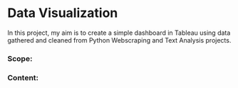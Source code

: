# Data Visualization
In this project, my aim is to create a simple dashboard in Tableau using data gathered and cleaned from Python Webscraping and Text Analysis projects.

### Scope:


### Content:
